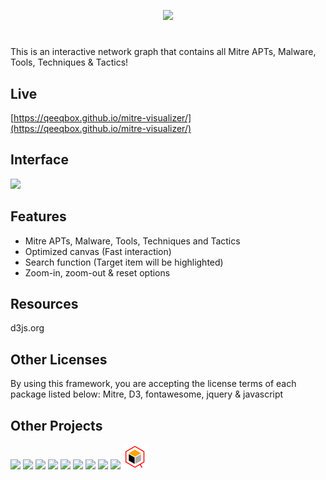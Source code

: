 <p align="center"> <img src="https://raw.githubusercontent.com/qeeqbox/mitre-visualizer/main/readme/mitre-visualizer.png"></p>

#
This is an interactive network graph that contains all Mitre APTs, Malware, Tools, Techniques & Tactics!

## Live
[https://qeeqbox.github.io/mitre-visualizer/](https://qeeqbox.github.io/mitre-visualizer/)

## Interface
<img src="https://raw.githubusercontent.com/qeeqbox/mitre-visualizer/main/readme/intro.png" style="max-width:768px"/>

## Features
- Mitre APTs, Malware, Tools, Techniques and Tactics
- Optimized canvas (Fast interaction)
- Search function (Target item will be highlighted)
- Zoom-in, zoom-out & reset options

## Resources
d3js.org

## Other Licenses
By using this framework, you are accepting the license terms of each package listed below:
Mitre, D3, fontawesome, jquery & javascript

## Other Projects
[![](https://github.com/qeeqbox/.github/blob/main/data/social-analyzer.png)](https://github.com/qeeqbox/social-analyzer) [![](https://github.com/qeeqbox/.github/blob/main/data/analyzer.png)](https://github.com/qeeqbox/analyzer) [![](https://github.com/qeeqbox/.github/blob/main/data/chameleon.png)](https://github.com/qeeqbox/chameleon) [![](https://github.com/qeeqbox/.github/blob/main/data/honeypots.png)](https://github.com/qeeqbox/honeypots) [![](https://github.com/qeeqbox/.github/blob/main/data/url-sandbox.png)](https://github.com/qeeqbox/url-sandbox) [![](https://github.com/qeeqbox/.github/blob/main/data/woodpecker.png)](https://github.com/qeeqbox/woodpecker) [![](https://github.com/qeeqbox/.github/blob/main/data/docker-images.png)](https://github.com/qeeqbox/docker-images) [![](https://github.com/qeeqbox/.github/blob/main/data/seahorse.png)](https://github.com/qeeqbox/seahorse) [![](https://github.com/qeeqbox/.github/blob/main/data/rhino.png)](https://github.com/qeeqbox/rhino) [![](https://github.com/qeeqbox/.github/blob/main/data/raven.png)](https://github.com/qeeqbox/raven)
